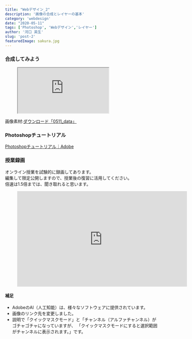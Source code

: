 ```yaml
---
title: "Webデザイン_2"
description: '画像の合成とレイヤーの基本'
category: 'webdesign'
date: "2020-05-11"
tags: ['Photoshop', 'Webデザイン','レイヤー']
author: '河口 英生'
slug: 'post-2'
featuredImage: sakura.jpg
---
```

<div class="post-section">
<h3 class="title is-5" >合成してみよう</h3>
<figure class="is-fullwidth slide">
  <iframe src="https://drive.google.com/file/d/1SM_njwE2f2btd4FjIGiAxX_9fkIaTNif/preview"></iframe>
</figure>

画像素材:[ダウンロード「0511_data」](https://drive.google.com/open?id=1B8hUHDG4AM2PcTCtbB72pLSDCekwVVwj)
</div>
<div class="post-section">
<h3 class="title is-5" >Photoshopチュートリアル</h3>
<p><a href="https://helpx.adobe.com/jp/photoshop/tutorials.html" >Photoshopチュートリアル｜Adobe</a></p>
</div>

<h3 class="title is-5" >授業録画</h3>

オンライン授業を試験的に録画してあります。  
編集して限定公開しますので、授業後の復習に活用してください。  
倍速は1.5倍までは、聞き取れると思います。

<figure class="is-fullwidth movie">
<iframe width="560" height="315" src="https://www.youtube.com/embed/p8Wv8f9j2wo" frameborder="0" allow="accelerometer; autoplay; encrypted-media; gyroscope; picture-in-picture" allowfullscreen></iframe>
</figure>

<h4 class="title is-6">補足</h4>

+ AdobeのAI（人工知能）は、様々なソフトウェアに提供されています。
+ 画像のリンク先を変更しました。
+ 説明で「クイックマスクモード」と「チャンネル（アルファチャンネル）がゴチャゴチャになっていますが、 「クイックマスクモードにすると選択範囲がチャンネルに表示されます。」です。
 </div>